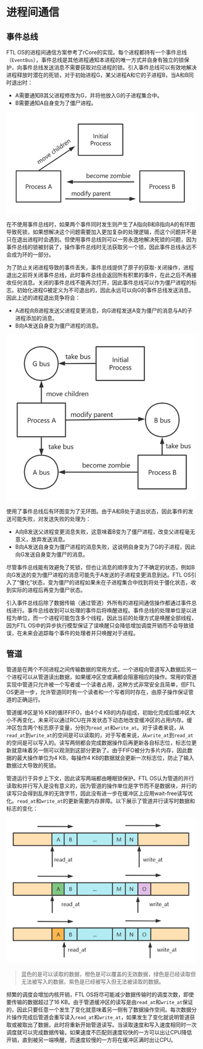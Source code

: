 # 进程间通信

## 事件总线

FTL OS的进程间通信方案参考了rCore的实现。每个进程都持有一个事件总线（`EventBus`），事件总线是其他进程通知本进程的唯一方式并自身有独立的锁保护，向事件总线发送消息不需要获取对应进程的锁。引入事件总线可以有效地解决进程释放时潜在的死锁，对于初始进程G，某父进程A和它的子进程B，当A和B同时退出时：

* A需要通知B其父进程修改为G，并将他放入G的子进程集合中。
* B需要通知A自身变为了僵尸进程。

![image-20220526145925170](pic/事件总线-死锁.png)

在不使用事件总线时，如果两个事件同时发生则产生了A指向B和B指向A的有环图导致死锁，如果想解决这个问题需要加入更加复杂的处理逻辑，而这个问题并不是只在退出进程时会遇到。但使用事件总线则可以一劳永逸地解决死锁的问题，因为事件总线的锁被封装了，操作事件总线时无法获取另一个锁，因此事件总线永远不会成为环的一部分。

为了防止关闭进程导致的事件丢失，事件总线提供了原子的获取-关闭操作，进程退出之前将关闭事件总线，此时事件总线会返回所有积累的事件，在此之后不再接收任何消息。关闭的事件总线不能再次打开，因此事件总线可以作为僵尸进程的标志。初始化进程G被定义为不可退出的，因此永远可以向G的事件总线发送消息。因此上述的进程退出竞争将会：

* A进程向B进程发送父进程变更消息，向G进程发送A变为僵尸的消息与A的子进程添加的消息。
* B向A发送自身变为僵尸进程的消息。

![image-20220526145802127](pic/事件总线-解决.png)

使用了事件总线后有环图变为了无环图。由于A和B处于退出状态，因此事件的发送可能失败，对发送失败的处理为：

* A向B发送父进程变更消息失败，这意味着B变为了僵尸进程，改变父进程毫无意义，放弃发送消息。
* B向A发送自身变为僵尸进程的消息失败，这说明自身变为了G的子进程，因此向G发送自身变为僵尸的消息。

尽管事件总线能有效避免了死锁，但也让消息的顺序变为了不确定的状态，例如B向G发送的变为僵尸进程的消息可能先于A发送的子进程变更消息到达。FTL OS引入了“僵化”状态，变为僵尸的进程如果未在子进程集合中找到将处于僵化状态，收到实际的进程后再变为僵尸状态。

引入事件总线后除了数据传输（通过管道）外所有的进程间通信操作都通过事件总线进行。事件总线收到可以处理的事件后将唤醒进程。事件总线的处理单位是以进程为单位，而一个进程可能包含多个线程，因此当前的处理方式是唤醒全部线程，因为FTL OS中的异步执行模型保证了误唤醒只会降低增加调度开销而不会导致错误，在未来会追踪每个事件的处理者并只唤醒对于进程。

## 管道

管道是在两个不同进程之间传输数据的常用方式，一个进程向管道写入数据后另一个进程可以从管道读出数据，如果缓冲区空或满都会阻塞相应的操作。常用的管道实现中管道只允许被一个写者或一个读者占用，这种方式非常安全且简单，但FTL OS更进一步，允许管道同时有一个读者和一个写者同时存在，由原子操作保证管道的正确运行。

管道缓冲区是16 KB的循环FIFO，由4个4 KB的内存组成，初始化完成后缓冲区大小不再变化，未来可以通过RCU在并发状态下动态地改变缓冲区的占用内存。缓冲区包含两个标志原子变量，分别为`read_at`和`write_at`。对于读者来说，从`read_at`到`write_at`的空间是可以读取的，对于写者来说，从`write_at`到`read_at`的空间是可以写入的。读写两侧都会完成数据操作后再更新各自标志位，标志位更新就意味着另一侧可以观测到这部分更新了。由于FIFO被分为多片内存，因此数据的最大操作单位为4 KB，每操作4 KB的数据就会更新一次标志位，防止了输入数据过大导致的死锁。

管道运行于异步上下文，因此读写两端都由睡眠锁保护。FTL OS认为管道的并行读取和并行写入是没有意义的，因为管道的操作单位是字节而不是数据块，并行的读写只会得到乱序的无效字节，因此没有进一步在缓冲区上应用wait-free读写优化。`read_at`和`write_at`的更新需要内存屏障。以下展示了管道并行读写时数据和标志的变化：

![image-20220526144557790](pic/进程间通信-管道.png)

>蓝色的是可以读取的数据，橙色是可以覆盖的无效数据，绿色是已经读取但无法被写入的数据，紫色是已经被写入但无法被读取的数据。

频繁的调度会增加内核开销，FTL OS将尽可能减少数据传输时的调度次数，即使要传输的数据超过了16 KB。由于管道缓冲区的读写是由`read_at`和`write_at`保证的，因此只要任意一个发生了变化就意味着另一侧有了数据操作空间。每次数据分片操作完成后管道会重写读入`read_at`和`write_at`，如果发生了变化就说明管道获取或被取出了数据，此时将重新开始管道读写。当读取速度和写入速度相同时一次调度就可以完成数据传输，如果速度不匹配则速度较快的一方可以出让CPU降低开销，直到被另一端唤醒，而速度较慢的一方将在缓冲区满时出让CPU。
